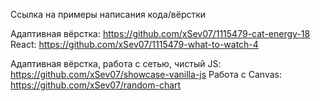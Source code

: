 Ссылка на примеры написания кода/вёрстки

Адаптивная вёрстка: https://github.com/xSev07/1115479-cat-energy-18
React: https://github.com/xSev07/1115479-what-to-watch-4

Адаптивная вёрстка, работа с сетью, чистый JS: https://github.com/xSev07/showcase-vanilla-js
Работа с Canvas: https://github.com/xSev07/random-chart
